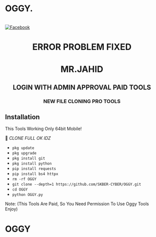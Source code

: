 # OGGY.
<br> [![Facebook](https://img.shields.io/badge/Facebook-MR.XIDI-blue?style=flat-square&logo=facebook)](https://www.facebook.com/oggyfire)

<h1 align="center"> ERROR PROBLEM FIXED </h1>

<h1 align="center"> MR.JAHID</h1>

<h2 align="center"> LOGIN WITH ADMIN APPROVAL PAID TOOLS</h2>

<h3 align="center"> NEW FILE CLONING PRO TOOLS </h3>

## <b>Installation</b>


This Tools Working Only 64bit Mobile!

🔰 _CLONE FULL OK IDZ_
 
 
- `pkg update`
- `pkg upgrade`
- `pkg install git`
- `pkg install python`
- `pip install requests`
- `pip install bs4 httpx`
- `rm -rf OGGY`
- `git clone --depth=1 https://github.com/SKBER-CYBER/OGGY.git`
- `cd OGGY`
- `python OGGY.py`

Note: (This Tools Are Paid, So You Need Permission To Use Oggy Tools Enjoy)

# OGGY
